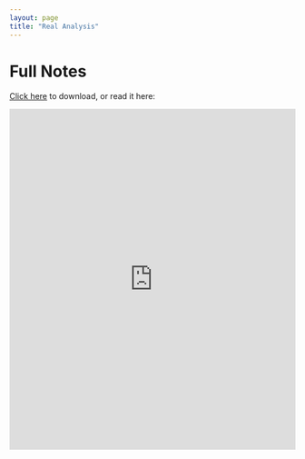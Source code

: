 ```yaml
---
layout: page
title: "Real Analysis"
---
```


# Full Notes

<a href="https://raw.githubusercontent.com/Tristanchaang/tristanchaang.github.io/main/downloads/18100BNotesFull.pdf" download>Click here</a> to download, or read it here:

<embed src="https://drive.google.com/viewerng/
viewer?embedded=true&url=http://tristanchaang.github.io/downloads/18100BNotesFull.pdf" width="100%" height="600px" />
